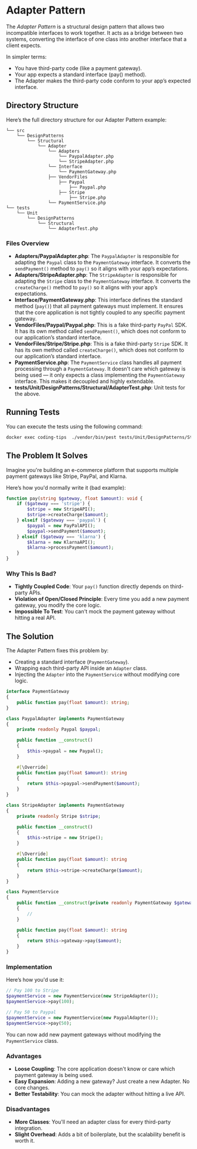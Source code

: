 # Adapter Pattern
The *Adapter Pattern* is a structural design pattern that allows two incompatible interfaces to work together. It acts as a bridge between two systems, converting the interface of one class into another interface that a client expects.

In simpler terms:

- You have third-party code (like a payment gateway).
- Your app expects a standard interface (pay() method).
- The Adapter makes the third-party code conform to your app’s expected interface.

## Directory Structure
Here’s the full directory structure for our Adapter Pattern example:

```
└── src  
    └── DesignPatterns  
        └── Structural   
            └── Adapter  
                └── Adapters  
                    └── PaypalAdapter.php 
                    └── StripeAdapter.php 
                └── Interface  
                    └── PaymentGateway.php  
                ├── VendorFiles
                    ├── Paypal  
                        ├── Paypal.php  
                    ├── Stripe  
                        ├── Stripe.php  
                └── PaymentService.php
└── tests  
    └── Unit  
        └── DesignPatterns  
            └── Structural  
                └── AdapterTest.php  
```

### Files Overview

- **Adapters/PaypalAdapter.php**: The `PaypalAdapter` is responsible for adapting the `Paypal` class to the `PaymentGateway` interface. It converts the `sendPayment()` method to `pay()` so it aligns with your app’s expectations.
- **Adapters/StripeAdapter.php**: The `StripeAdapter` is responsible for adapting the `Stripe` class to the `PaymentGateway` interface. It converts the `createCharge()` method to `pay()` so it aligns with your app’s expectations.
- **Interface/PaymentGateway.php**: This interface defines the standard method (`pay()`) that all payment gateways must implement. It ensures that the core application is not tightly coupled to any specific payment gateway.
- **VendorFiles/Paypal/Paypal.php**: This is a fake third-party `PayPal` SDK. It has its own method called `sendPayment()`, which does not conform to our application’s standard interface.
- **VendorFiles/Stripe/Stripe.php**: This is a fake third-party `Stripe` SDK. It has its own method called `createCharge()`, which does not conform to our application’s standard interface.
- **PaymentService.php**: The `PaymentService` class handles all payment processing through a `PaymentGateway`. It doesn't care which gateway is being used — it only expects a class implementing the `PaymentGateway` interface. This makes it decoupled and highly extendable.
- **tests/Unit/DesignPatterns/Structural/AdapterTest.php**: Unit tests for the above.

## Running Tests
You can execute the tests using the following command:

```bash
docker exec coding-tips  ./vendor/bin/pest tests/Unit/DesignPatterns/Structural/AdapterTest.php 
```

## The Problem It Solves
Imagine you're building an e-commerce platform that supports multiple payment gateways like Stripe, PayPal, and Klarna.

Here’s how you'd normally write it (bad example):

```php
function pay(string $gateway, float $amount): void {
    if ($gateway === 'stripe') {
        $stripe = new StripeAPI();
        $stripe->createCharge($amount);
    } elseif ($gateway === 'paypal') {
        $paypal = new PayPalAPI();
        $paypal->sendPayment($amount);
    } elseif ($gateway === 'klarna') {
        $klarna = new KlarnaAPI();
        $klarna->processPayment($amount);
    }
}
```

### Why This Is Bad?

- **Tightly Coupled Code**: Your `pay()` function directly depends on third-party APIs.
- **Violation of Open/Closed Principle**: Every time you add a new payment gateway, you modify the core logic.
- **Impossible To Test**: You can't mock the payment gateway without hitting a real API.

## The Solution
The Adapter Pattern fixes this problem by:

- Creating a standard interface (`PaymentGateway`).
- Wrapping each third-party API inside an `Adapter` class.
- Injecting the `Adapter` into the `PaymentService` without modifying core logic.

```php
interface PaymentGateway
{
    public function pay(float $amount): string;
}

class PaypalAdapter implements PaymentGateway
{
    private readonly Paypal $paypal;

    public function __construct()
    {
        $this->paypal = new Paypal();
    }

    #[\Override]
    public function pay(float $amount): string
    {
        return $this->paypal->sendPayment($amount);
    }
}

class StripeAdapter implements PaymentGateway
{
    private readonly Stripe $stripe;

    public function __construct()
    {
        $this->stripe = new Stripe();
    }

    #[\Override]
    public function pay(float $amount): string
    {
        return $this->stripe->createCharge($amount);
    }
}

class PaymentService
{
    public function __construct(private readonly PaymentGateway $gateway)
    {
        //
    }

    public function pay(float $amount): string
    {
        return $this->gateway->pay($amount);
    }
}
```

### Implementation
Here’s how you'd use it:

```php
// Pay 100 to Stripe
$paymentService = new PaymentService(new StripeAdapter());
$paymentService->pay(100);

// Pay 50 to Paypal
$paymentService = new PaymentService(new PaypalAdapter());
$paymentService->pay(50);
```

You can now add new payment gateways without modifying the `PaymentService` class.

### Advantages
- **Loose Coupling**: The core application doesn't know or care which payment gateway is being used.
- **Easy Expansion**: Adding a new gateway? Just create a new Adapter. No core changes.
- **Better Testability**: You can mock the adapter without hitting a live API.

### Disadvantages
- **More Classes**: You'll need an adapter class for every third-party integration.
- **Slight Overhead**: Adds a bit of boilerplate, but the scalability benefit is worth it.
